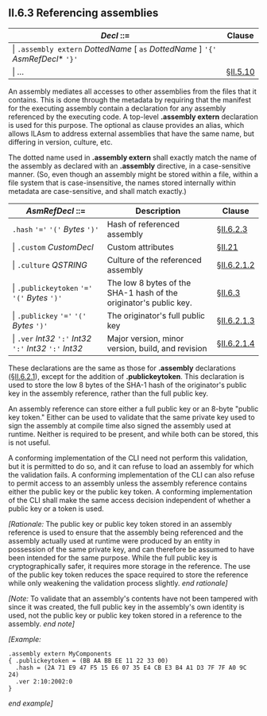 ## II.6.3 Referencing assemblies

 | _Decl_ ::= | Clause
 | ---- | ----
 | \| `.assembly extern` _DottedName_ [ `as` _DottedName_ ] `'{'` _AsmRefDecl_* `'}'` | &nbsp;
 | \| &hellip; | §[II.5.10](ii.5.10-ilasm-source-files.md)

An assembly mediates all accesses to other assemblies from the files that it contains. This is done through the metadata by requiring that the manifest for the executing assembly contain a declaration for any assembly referenced by the executing code. A top-level **.assembly extern** declaration is used for this purpose. The optional as clause provides an alias, which allows ILAsm to address external assemblies that have the same name, but differing in version, culture, etc.

The dotted name used in **.assembly extern** shall exactly match the name of the assembly as declared with an **.assembly** directive, in a case-sensitive manner. (So, even though an assembly might be stored within a file, within a file system that is case-insensitive, the names stored internally within metadata are case-sensitive, and shall match exactly.)

 | _AsmRefDecl_ ::= | Description | Clause
 | ---- | ---- | ----
 | `.hash` `'='` `'('` _Bytes_ `')'` | Hash of referenced assembly | §[II.6.2.3](ii.6.2.3-associating-files-with-an-assembly.md)
 | \| `.custom` _CustomDecl_ | Custom attributes | §[II.21](ii.21-custom-attributes.md)
 | \| `.culture` _QSTRING_ | Culture of the referenced assembly | §[II.6.2.1.2](ii.6.2.1.2-culture.md)
 | \| `.publickeytoken` `'='` `'('` _Bytes_ `')'` | The low 8 bytes of the SHA-1 hash of the originator's public key. | §[II.6.3](ii.6.3-referencing-assemblies.md)
 | \| `.publickey` `'='` `'('` _Bytes_ `')'` | The originator's full public key | §[II.6.2.1.3](ii.6.2.1.3-originators-public-key.md)
 | \| `.ver` _Int32_ `':'` _Int32_ `':'` _Int32_ `':'` _Int32_ | Major version, minor version, build, and revision | §[II.6.2.1.4](ii.6.2.1.4-version-numbers.md)

These declarations are the same as those for **.assembly** declarations (§[II.6.2.1](ii.6.2.1-information-about-the-assembly-asmdecl.md)), except for the addition of **.publickeytoken**. This declaration is used to store the low 8 bytes of the SHA-1 hash of the originator's public key in the assembly reference, rather than the full public key.

An assembly reference can store either a full public key or an 8-byte "public key token." Either can be used to validate that the same private key used to sign the assembly at compile time also signed the assembly used at runtime. Neither is required to be present, and while both can be stored, this is not useful.

A conforming implementation of the CLI need not perform this validation, but it is permitted to do so, and it can refuse to load an assembly for which the validation fails. A conforming implementation of the CLI can also refuse to permit access to an assembly unless the assembly reference contains either the public key or the public key token. A conforming implementation of the CLI shall make the same access decision independent of whether a public key or a token is used.

_[Rationale:_ The public key or public key token stored in an assembly reference is used to ensure that the assembly being referenced and the assembly actually used at runtime were produced by an entity in possession of the same private key, and can therefore be assumed to have been intended for the same purpose. While the full public key is cryptographically safer, it requires more storage in the reference. The use of the public key token reduces the space required to store the reference while only weakening the validation process slightly. _end rationale]_

_[Note:_ To validate that an assembly's contents have not been tampered with since it was created, the full public key in the assembly's own identity is used, not the public key or public key token stored in a reference to the assembly. _end note]_

_[Example:_

 ```ilasm
 .assembly extern MyComponents 
 { .publickeytoken = (BB AA BB EE 11 22 33 00)
   .hash = (2A 71 E9 47 F5 15 E6 07 35 E4 CB E3 B4 A1 D3 7F 7F A0 9C 24)
   .ver 2:10:2002:0
 }
 ```

_end example]_
